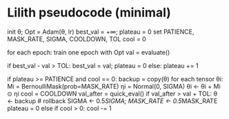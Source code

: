 # Lilith pseudocode (minimal)

init θ; Opt = Adam(θ, lr)
best_val = +∞; plateau = 0
set PATIENCE, MASK_RATE, SIGMA, COOLDOWN, TOL
cool = 0

for each epoch:
  train one epoch with Opt
  val = evaluate()

  if best_val - val > TOL:
    best_val = val; plateau = 0
  else:
    plateau += 1

  if plateau >= PATIENCE and cool == 0:
    backup = copy(θ)
    for each tensor θi:
      Mi = BernoulliMask(prob=MASK_RATE)
      ηi = Normal(0, SIGMA)
      θi ← θi + Mi ⊙ ηi
    cool = COOLDOWN
    val_after = quick_eval()
    if val_after > val + TOL:
      θ ← backup            # rollback
      SIGMA ← 0.5*SIGMA; MASK_RATE ← 0.5*MASK_RATE
    plateau = 0
  else if cool > 0:
    cool -= 1
